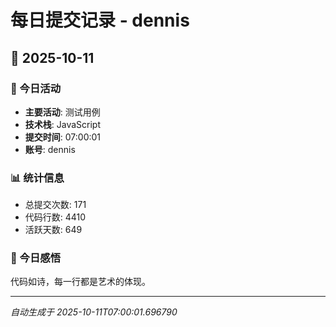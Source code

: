 # 每日提交记录 - dennis

## 📅 2025-10-11

### 🎯 今日活动
- **主要活动**: 测试用例
- **技术栈**: JavaScript
- **提交时间**: 07:00:01
- **账号**: dennis

### 📊 统计信息
- 总提交次数: 171
- 代码行数: 4410
- 活跃天数: 649

### 💭 今日感悟
代码如诗，每一行都是艺术的体现。

---
*自动生成于 2025-10-11T07:00:01.696790*
